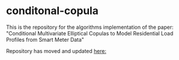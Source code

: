 # conditonal-copula
This is the repository for the algorithms implementation of the paper: "Conditional Multivariate Elliptical Copulas to Model Residential Load Profiles from Smart Meter Data"

Repository has moved and updated [here:](https://github.com/MauricioSalazare/multi-copula)


